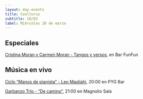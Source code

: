 ```yaml
---
layout: day-events
title: Coolturus
subtitle: 10/03
label: Miércoles 10 de marzo
---
```


## Especiales

[Cristina Moran y Carmen Moran - Tangos y versos](https://instagram.com/baarfunfun?igshid=zjnz15xotk92), en Bar FunFun

## Música en vivo

[Ciclo “Manos de pianista” - Leo Maslíahi](https://instagram.com/pygbar?igshid=v0vxh7zot18p), 20:00 en PYG Bar

[Garbanzo Trío - “De camino”](https://magnoliosala.uy/evento/garbanzo-trio-presenta-de-camino), 21:00 en Magnolio Sala
